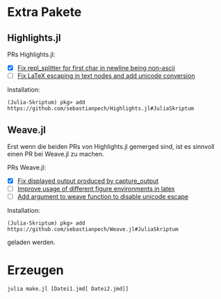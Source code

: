 # Extra Pakete
## Highlights.jl

PRs Highlights.jl:
 
- [x] [Fix repl_splitter for first char in newline being non-ascii](https://github.com/JuliaDocs/Highlights.jl/pull/34)
- [ ] [Fix LaTeX escaping in text nodes and add unicode conversion](https://github.com/JuliaDocs/Highlights.jl/pull/30)

Installation:

```
(Julia-Skriptum) pkg> add https://github.com/sebastianpech/Highlights.jl#JuliaSkriptum
```

## Weave.jl

Erst wenn die beiden PRs von Highlights.jl gemerged sind, ist es sinnvoll einen PR bei
Weave.jl zu machen.

PRs Weave.jl:

- [x] [Fix displayed output produced by capture_output](https://github.com/JunoLab/Weave.jl/pull/239)
- [ ] [Improve usage of different figure environments in latex](https://github.com/JunoLab/Weave.jl/pull/241)
- [ ] [Add argument to weave function to disable unicode escape](https://github.com/JunoLab/Weave.jl/pull/244)

Installation:

```
(Julia-Skriptum) pkg> add https://github.com/sebastianpech/Weave.jl#JuliaSkriptum
```

geladen werden.

# Erzeugen

```
julia make.jl [Datei1.jmd[ Datei2.jmd]]
```
